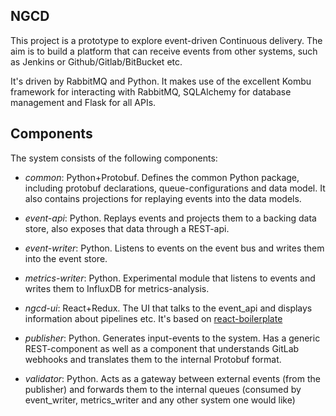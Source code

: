 NGCD
----
This project is a prototype to explore event-driven Continuous delivery.
The aim is to build a platform that can receive events from other systems, such as Jenkins or Github/Gitlab/BitBucket etc.

It's driven by RabbitMQ and Python. It makes use of the excellent Kombu framework for interacting with RabbitMQ, SQLAlchemy for database management and Flask for all APIs.

Components
----------
The system consists of the following components:
- _common_: Python+Protobuf. Defines the common Python package, including protobuf declarations, queue-configurations and data model. It also contains projections for replaying events into the data models.

- _event-api_: Python. Replays events and projects them to a backing data store, also exposes that data through a REST-api.

- _event-writer_: Python. Listens to events on the event bus and writes them into the event store.

- _metrics-writer_: Python. Experimental module that listens to events and writes them to InfluxDB for metrics-analysis.

- _ngcd-ui_: React+Redux. The UI that talks to the event_api and displays information about pipelines etc. It's based on [react-boilerplate](https://github.com/react-boilerplate/react-boilerplate/)

- _publisher_: Python. Generates input-events to the system. Has a generic REST-component as well as a component that understands GitLab webhooks and translates them to the internal Protobuf format.

- _validator_: Python. Acts as a gateway between external events (from the publisher) and forwards them to the internal queues (consumed by event_writer, metrics_writer and any other system one would like)
